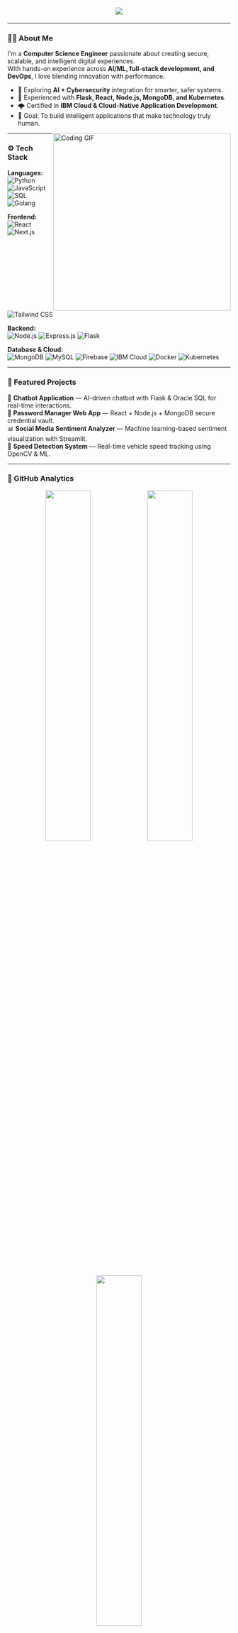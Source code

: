 <!-- Animated header -->
<h1 align="center">
  <img src="https://readme-typing-svg.herokuapp.com?font=Orbitron&color=36BCF7&size=35&center=true&vCenter=true&width=800&lines=Hey+there!+I'm+Punith+H+Singh+👋;AI+%26+Cybersecurity+Developer+🧠;Full+Stack+Engineer+💻;Cloud-Native+Application+Builder+☁️;DevOps+and+Automation+Enthusiast+🚀">
</h1>

---

### 👨‍💻 About Me  
I'm a **Computer Science Engineer** passionate about creating secure, scalable, and intelligent digital experiences.  
With hands-on experience across **AI/ML, full-stack development, and DevOps**, I love blending innovation with performance.  

- 🧠 Exploring **AI + Cybersecurity** integration for smarter, safer systems.  
- 🚀 Experienced with **Flask, React, Node.js, MongoDB, and Kubernetes**.  
- 🌩️ Certified in **IBM Cloud & Cloud-Native Application Development**.  
- 🎯 Goal: To build intelligent applications that make technology truly human.  

<img align="right" alt="Coding GIF" width="400" src="https://cdn.dribbble.com/users/1162077/screenshots/3848914/programmer.gif" />

---

### ⚙️ Tech Stack

**Languages:**  
![Python](https://img.shields.io/badge/Python-3776AB?style=for-the-badge&logo=python&logoColor=yellow)
![JavaScript](https://img.shields.io/badge/JavaScript-F7DF1E?style=for-the-badge&logo=javascript&logoColor=black)
![SQL](https://img.shields.io/badge/SQL-316192?style=for-the-badge&logo=postgresql&logoColor=white)
![Golang](https://img.shields.io/badge/Go-00ADD8?style=for-the-badge&logo=go&logoColor=white)

**Frontend:**  
![React](https://img.shields.io/badge/React-20232A?style=for-the-badge&logo=react&logoColor=61DAFB)
![Next.js](https://img.shields.io/badge/Next.js-000000?style=for-the-badge&logo=nextdotjs&logoColor=white)
![Tailwind CSS](https://img.shields.io/badge/Tailwind_CSS-38BDF8?style=for-the-badge&logo=tailwind-css&logoColor=white)

**Backend:**  
![Node.js](https://img.shields.io/badge/Node.js-339933?style=for-the-badge&logo=node.js&logoColor=white)
![Express.js](https://img.shields.io/badge/Express.js-000000?style=for-the-badge&logo=express&logoColor=white)
![Flask](https://img.shields.io/badge/Flask-20232A?style=for-the-badge&logo=flask&logoColor=white)

**Database & Cloud:**  
![MongoDB](https://img.shields.io/badge/MongoDB-4EA94B?style=for-the-badge&logo=mongodb&logoColor=white)
![MySQL](https://img.shields.io/badge/MySQL-4479A1?style=for-the-badge&logo=mysql&logoColor=white)
![Firebase](https://img.shields.io/badge/Firebase-FFCA28?style=for-the-badge&logo=firebase&logoColor=black)
![IBM Cloud](https://img.shields.io/badge/IBM_Cloud-1261FE?style=for-the-badge&logo=ibmcloud&logoColor=white)
![Docker](https://img.shields.io/badge/Docker-0db7ed?style=for-the-badge&logo=docker&logoColor=white)
![Kubernetes](https://img.shields.io/badge/Kubernetes-326ce5?style=for-the-badge&logo=kubernetes&logoColor=white)

---

### 🚀 Featured Projects
💬 **Chatbot Application** — AI-driven chatbot with Flask & Oracle SQL for real-time interactions.  
🔐 **Password Manager Web App** — React + Node.js + MongoDB secure credential vault.  
📊 **Social Media Sentiment Analyzer** — Machine learning-based sentiment visualization with Streamlit.  
🎥 **Speed Detection System** — Real-time vehicle speed tracking using OpenCV & ML.  

---

### 🧩 GitHub Analytics
<p align="center">
  <img src="https://github-readme-streak-stats.herokuapp.com?user=Punith-Singh&theme=tokyonight&hide_border=true" width="45%" />
  <img src="https://github-readme-stats.vercel.app/api?username=Punith-Singh&show_icons=true&theme=tokyonight&hide_border=true" width="45%" />
</p>
<p align="center">
  <img src="https://github-readme-stats.vercel.app/api/top-langs/?username=Punith-Singh&layout=compact&theme=tokyonight&hide_border=true" width="45%" />
</p>

---

### ⚡ Dynamic Visuals & Motion

<p align="center">
  <img src="https://github-widgetbox.vercel.app/api/profile?username=Punith-Singh&data=followers,repositories,stars,commits&theme=darkmode" alt="GitHub WidgetBox" />
</p>

<p align="center">
  <img src="https://github-readme-activity-graph.vercel.app/graph?username=Punith-Singh&theme=react-dark&hide_border=true&area=true" width="95%" alt="activity graph">
</p>

<p align="center">
  <img src="https://readme-typing-svg.herokuapp.com?font=Orbitron&color=0FF9E4&size=28&center=true&vCenter=true&width=700&lines=🚀+Coding+the+Future;🔐+Building+Secure+AI+Systems;⚙️+Innovating+End+to+End;☁️+Living+in+the+Cloud" alt="animated text" />
</p>



---

### 🌐 Connect with Me  
<p align="center">
  <a href="https://linkedin.com/in/punith-h-singh"><img src="https://img.shields.io/badge/LinkedIn-0077B5?style=for-the-badge&logo=linkedin&logoColor=white"/></a>
  <a href="https://github.com/Punith-Singh"><img src="https://img.shields.io/badge/GitHub-000000?style=for-the-badge&logo=github&logoColor=white"/></a>
  <a href="mailto:punithsingh18@gmail.com"><img src="https://img.shields.io/badge/Gmail-D14836?style=for-the-badge&logo=gmail&logoColor=white"/></a>
  <a href="https://punith-singh.github.io"><img src="https://img.shields.io/badge/Portfolio-000000?style=for-the-badge&logo=vercel&logoColor=white"/></a>
</p>

---

<h3 align="center">✨ “Code. Learn. Secure. Repeat.” ✨</h3>
